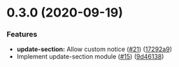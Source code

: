 <a name="0.3.0"></a>
# 0.3.0 (2020-09-19)


### Features

* **update-section:** Allow custom notice ([#21](https://github.com/ls-age/devtools/issues/21)) ([17292a9](https://github.com/ls-age/devtools/commits/17292a9))
* Implement update-section module ([#15](https://github.com/ls-age/devtools/issues/15)) ([9d46138](https://github.com/ls-age/devtools/commits/9d46138))



